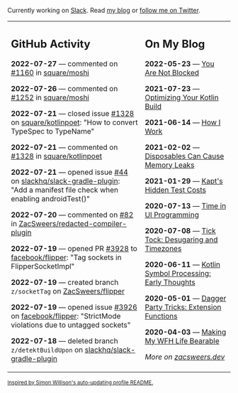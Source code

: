 Currently working on [Slack](https://slack.com/). Read [my blog](https://zacsweers.dev/) or [follow me on Twitter](https://twitter.com/ZacSweers).

<table><tr><td valign="top" width="60%">

## GitHub Activity
<!-- githubActivity starts -->
**2022-07-27** — commented on [#1160](https://github.com/square/moshi/issues/1160#issuecomment-1196305395) in [square/moshi](https://github.com/square/moshi)

**2022-07-26** — commented on [#1252](https://github.com/square/moshi/issues/1252#issuecomment-1196114401) in [square/moshi](https://github.com/square/moshi)

**2022-07-21** — closed issue [#1328](https://github.com/square/kotlinpoet/issues/1328) on [square/kotlinpoet](https://github.com/square/kotlinpoet): "How to convert TypeSpec to TypeName"

**2022-07-21** — commented on [#1328](https://github.com/square/kotlinpoet/issues/1328#issuecomment-1192101464) in [square/kotlinpoet](https://github.com/square/kotlinpoet)

**2022-07-21** — opened issue [#44](https://github.com/slackhq/slack-gradle-plugin/issues/44) on [slackhq/slack-gradle-plugin](https://github.com/slackhq/slack-gradle-plugin): "Add a manifest file check when enabling androidTest()"

**2022-07-20** — commented on [#82](https://github.com/ZacSweers/redacted-compiler-plugin/issues/82#issuecomment-1190362971) in [ZacSweers/redacted-compiler-plugin](https://github.com/ZacSweers/redacted-compiler-plugin)

**2022-07-19** — opened PR [#3928](https://github.com/facebook/flipper/pull/3928) to [facebook/flipper](https://github.com/facebook/flipper): "Tag sockets in FlipperSocketImpl"

**2022-07-19** — created branch `z/socketTag` on [ZacSweers/flipper](https://github.com/ZacSweers/flipper)

**2022-07-19** — opened issue [#3926](https://github.com/facebook/flipper/issues/3926) on [facebook/flipper](https://github.com/facebook/flipper): "StrictMode violations due to untagged sockets"

**2022-07-18** — deleted branch `z/detektBuildUpon` on [slackhq/slack-gradle-plugin](https://github.com/slackhq/slack-gradle-plugin)
<!-- githubActivity ends -->
</td><td valign="top" width="40%">

## On My Blog
<!-- blog starts -->
**2022-05-23** — [You Are Not Blocked](https://www.zacsweers.dev/you-are-not-blocked/)

**2021-07-23** — [Optimizing Your Kotlin Build](https://www.zacsweers.dev/optimizing-your-kotlin-build/)

**2021-06-14** — [How I Work](https://www.zacsweers.dev/how-i-work/)

**2021-02-02** — [Disposables Can Cause Memory Leaks](https://www.zacsweers.dev/disposables-can-cause-memory-leaks/)

**2021-01-29** — [Kapt's Hidden Test Costs](https://www.zacsweers.dev/kapts-hidden-test-costs/)

**2020-07-13** — [Time in UI Programming](https://www.zacsweers.dev/time-in-ui/)

**2020-07-08** — [Tick Tock: Desugaring and Timezones](https://www.zacsweers.dev/ticktock-desugaring-timezones/)

**2020-06-11** — [Kotlin Symbol Processing: Early Thoughts](https://www.zacsweers.dev/kotlin-symbol-processor-early-thoughts/)

**2020-05-01** — [Dagger Party Tricks: Extension Functions](https://www.zacsweers.dev/dagger-party-tricks-extension-functions/)

**2020-04-03** — [Making My WFH Life Bearable](https://www.zacsweers.dev/making-wfh-life-bearable/)
<!-- blog ends -->
_More on [zacsweers.dev](https://zacsweers.dev/)_
</td></tr></table>

<sub><a href="https://simonwillison.net/2020/Jul/10/self-updating-profile-readme/">Inspired by Simon Willison's auto-updating profile README.</a></sub>